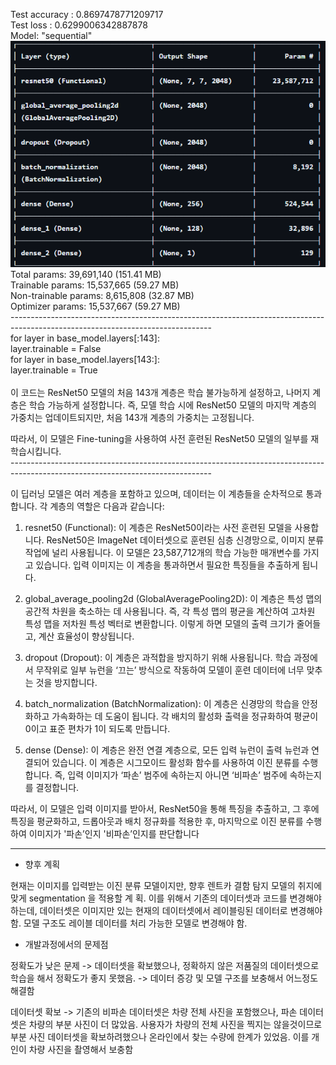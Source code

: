 Test accuracy : 0.8697478771209717<br>
Test loss : 0.6299006342887878<br>
Model: "sequential"<br>
<img src="./image/모델구조.png"><br>
 Total params: 39,691,140 (151.41 MB)<br>
 Trainable params: 15,537,665 (59.27 MB)<br>
 Non-trainable params: 8,615,808 (32.87 MB)<br>
 Optimizer params: 15,537,667 (59.27 MB)<br>
--------------------------------------------------------------------------------------------------------------------------------<br>
for layer in base_model.layers[:143]:<br>
    layer.trainable = False<br>
for layer in base_model.layers[143:]:<br>
    layer.trainable = True<br>
<br>
이 코드는 ResNet50 모델의 처음 143개 계층은 학습 불가능하게 설정하고, 나머지 계층은 학습 가능하게 설정합니다. 즉, 모델 학습 시에 ResNet50 모델의 마지막 계층의 가중치는 업데이트되지만, 처음 143개 계층의 가중치는 고정됩니다.<br>

따라서, 이 모델은 Fine-tuning을 사용하여 사전 훈련된 ResNet50 모델의 일부를 재학습시킵니다. <br>
--------------------------------------------------------------------------------------------------------------------------------<br>

이 딥러닝 모델은 여러 계층을 포함하고 있으며, 데이터는 이 계층들을 순차적으로 통과합니다. 각 계층의 역할은 다음과 같습니다:

1. resnet50 (Functional): 이 계층은 ResNet50이라는 사전 훈련된 모델을 사용합니다. ResNet50은 ImageNet 데이터셋으로 훈련된 심층 신경망으로, 이미지 분류 작업에 널리 사용됩니다. 이 모델은 23,587,712개의 학습 가능한 매개변수를 가지고 있습니다. 입력 이미지는 이 계층을 통과하면서 필요한 특징들을 추출하게 됩니다.

2. global_average_pooling2d (GlobalAveragePooling2D): 이 계층은 특성 맵의 공간적 차원을 축소하는 데 사용됩니다. 즉, 각 특성 맵의 평균을 계산하여 고차원 특성 맵을 저차원 특성 벡터로 변환합니다. 이렇게 하면 모델의 출력 크기가 줄어들고, 계산 효율성이 향상됩니다.

3. dropout (Dropout): 이 계층은 과적합을 방지하기 위해 사용됩니다. 학습 과정에서 무작위로 일부 뉴런을 ‘끄는’ 방식으로 작동하여 모델이 훈련 데이터에 너무 맞추는 것을 방지합니다.

4. batch_normalization (BatchNormalization): 이 계층은 신경망의 학습을 안정화하고 가속화하는 데 도움이 됩니다. 각 배치의 활성화 출력을 정규화하여 평균이 0이고 표준 편차가 1이 되도록 만듭니다.

5. dense (Dense): 이 계층은 완전 연결 계층으로, 모든 입력 뉴런이 출력 뉴런과 연결되어 있습니다. 이 계층은 시그모이드 활성화 함수를 사용하여 이진 분류를 수행합니다. 즉, 입력 이미지가 ‘파손’ 범주에 속하는지 아니면 ‘비파손’ 범주에 속하는지를 결정합니다.

따라서, 이 모델은 입력 이미지를 받아서, ResNet50을 통해 특징을 추출하고, 그 후에 특징을 평균화하고, 드롭아웃과 배치 정규화를 적용한 후, 마지막으로 이진 분류를 수행하여 이미지가 '파손’인지 '비파손’인지를 판단합니다

--------------------------------------------------------------------------------------------------------------------------------

- 향후 계획

현재는 이미지를 입력받는 이진 분류 모델이지만, 향후 렌트카 결함 탐지 모델의 취지에 맞게 segmentation 을 적용할 계 획. 이를 위해서 기존의 데이터셋과 코드를 변경해야 하는데, 데이터셋은 이미지만 있는 현재의 데이터셋에서 레이블링된 데이터로 변경해야함. 모델 구조도 레이블 데이터를 처리 가능한 모델로 변경해야 함.

- 개발과정에서의 문제점

정확도가 낮은 문제 -> 데이터셋을 확보했으나, 정확하지 않은 저품질의 데이터셋으로 학습을 해서 정확도가 좋지 못했음.
			   -> 데이터 증강 및 모델 구조를 보충해서 어느정도 해결함

데이터셋 확보 -> 기존의 비파손 데이터셋은 차량 전체 사진을 포함했으나, 파손 데이터셋은 차량의 부분 사진이 더 많았음. 사용자가 차량의 전체 사진을 찍지는 않을것이므로 부분 사진 데이터셋을 확보하려했으나 온라인에서 찾는 수량에 한계가 있었음. 이를 개인이 차량 사진을 촬영해서 보충함

